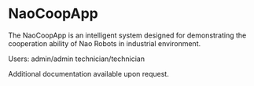# NaoCoopApp

The NaoCoopApp is an intelligent system designed for demonstrating the cooperation ability of Nao Robots in industrial environment. 

Users:
admin/admin
technician/technician

Additional documentation available upon request.
